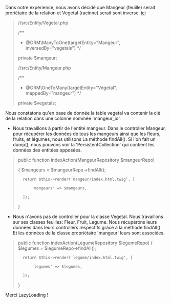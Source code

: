 Dans notre expérience, nous avons décidé que Mangeur (feuille) serait proriétaire de la relation et Vegetal (racinne) serait sont inverse. [ici](https://github.com/VirginieGodfrin/Garden-party/commit/1173c978f4509ec245774f41532c933de6abcdac)

> //src/Entity/Vegetal.php
> 
>   /**
>    * @ORM\ManyToOne(targetEntity="Mangeur", inversedBy="vegetals")
>    */
>    
>    private $mangeur;
>    
> //src/Entity/Mangeur.php 
>  
>   /**
>    * @ORM\OneToMany(targetEntity="Vegetal", mappedBy="mangeur")
>    */
>    
>    private $vegetals;

Nous constatons qu'en base de donnée la table vegetal va contenir la clé de la relation dans une colonne nommée 'mangeur_id'.
- Nous travaillons à partir de l'entité mangeur. 
Dans le controller Mangeur, pour récupérer les données de tous les mangeurs ainsi que les fleurs, fruits, et légumes, nous utilisons La méthode findAll().
Si l'on fait un dump(), nous pouvons voir la 'PersistentCollection' qui contient les données des entitées opposées.

>   public function indexAction(MangeurRepository $mangeurRepo)
>   
>   {
>       $mangeurs = $mangeurRepo->findAll();
>       
>       return $this->render('mangeur/index.html.twig', [
>       
>           'mangeurs' => $mangeurs,
>           
>       ]);
>       
>   }

- Nous n'avons pas de controller pour la classe Vegetal. Nous travaillons sur ses classes feuilles: Fleur, Fruit, Legume.
Nous récupérons leurs données dans leurs controllers respectifs grâce à la méthode findAll(). Et les données de la classe propriétaire 'mangeur' leurs sont associées.

>   public function indexAction(LegumeRepository $legumeRepo)
>   {    
>       $legumes = $legumeRepo->findAll();
>       
>       return $this->render('legume/index.html.twig', [
>       
>           'legumes' => $legumes,
>           
>       ]);
>       
>   }

Merci LazyLoading !
